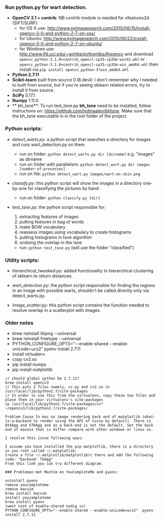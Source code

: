 ### Run python.py for wart detection.
 
- **OpenCV 3.1 + contrib**:
	NB contrib module is needed for xfeatures2d (SIFT/SURF):
	- for OS X use: <http://www.pyimagesearch.com/2015/06/15/install-opencv-3-0-and-python-2-7-on-osx/>
	- for Ubuntu: <http://www.pyimagesearch.com/2015/06/22/install-opencv-3-0-and-python-2-7-on-ubuntu/>
 	- for Windows use: <http://www.lfd.uci.edu/~gohlke/pythonlibs/#opencv> and download ```opencv_python-3.1.0+contrib_opencl-cp35-cp35m-win32.whl``` or ```opencv_python-3.1.0+contrib_opencl-cp35-cp35m-win_amd64.whl``` then install via ```pip install opencv_python-3*win_amd64.whl```
- **Python 2.7.11**
- **Scikit-learn** built from source 0.18.dev0: I don't remember why I needed to built from source, but if you're seeing sklearn related errors, try to install it from source.
- **SciPy** 0.17.1
- **Numpy** 1.11.0
- ** bh\_tsne**: To run test\_tsne.py **bh\_tsne** need to be installed, follow instructions on: <https://github.com/lvdmaaten/bhtsne>. Make sure that the bh_tsne executable in in the root folder of the project.

### Python scripts:


- *detect\_warts.py*: a python script that searches a directory for images and runs wart_detection.py on them
	- run on folder: ```python detect_warts.py dir [dirname]``` e.g. "images" as dirname
    - run on folder with parallelism: ```python detect_wart.py dir images [number-of-processes]```
    - run on file: ```python detect_wart.py images/wart-on-skin.png```

- *classify.py*: this python script will show the images in a directory one-by-one for classifying the pictures by hand:
	- run on folder: ```python classify.py [dir]```

- *test_tsne.py*: the python script responsible for:
	1. extracting features of images
	2. putting features in bag of words
	3. make BOW vocabulary
	4. reassess images using vocabulary to create histograms
	5. putting histograms in tsne algorithm
	6. undoing the overlap in the tsne
	- run: ```python test_tsne.py``` (will use the folder "classified")

### Utility scripts:
- *hierarchical\_tweaked.py*: added functionality to hierarchical clustering of sklearn to return distances.

- *wart\_detection.py*: the python script responsible for finding the regions in an image with possible warts, shouldn't be called directly only via detect_warts.py.

- *image_scatter.py*: this python script contains the function needed to resolve overlap in a scatterplot with images.


### Older notes


- brew reinstall libpng --universal
- brew reinstall freetype --universal
- PYTHON_CONFIGURE_OPTS="--enable-shared --enable-unicode=ucs2"  pyenv install 2.7.11 
- install virtualenv
- copy cv2.so
- pip install numpy
- pip install matplotlib 

```
// should global python be 2.7.11?
brew install opencv3
// This puts 2 files namely, cv.py and cv2.so in /usr/local/lib/python2.7/site-packages
// In order to use this from the virtualenv, copy these two files and place them in your virtualenv's site-packages
cp /usr/local/lib/python2.7/site-packages/cv* ~/opencv3/lib/python2.7/site-packages/

Problem Cause In mac os image rendering back end of matplotlib (what-is-a-backend to render using the API of Cocoa by default). There is Qt4Agg and GTKAgg and as a back-end is not the default. Set the back end of macosx that is differ compare with other windows or linux os.

I resolve this issue following ways:

I assume you have installed the pip matplotlib, there is a directory in you root called ~/.matplotlib.
Create a file ~/.matplotlib/matplotlibrc there and add the following code: "backend: TkAgg"
From this link you can try different diagram.

### Problemen met MacVim en YouCompleteMe and pyenv:

uninstall pyenv
remove youcompleteme
remove macvim
brew install macvim
install youcompleteme
brew install pyenv
(weet niet of enable-shared nodig is)
PYTHON_CONFIGURE_OPTS="--enable-shared --enable-unicode=ucs2"  pyenv install 2.7.11 
```
